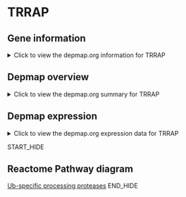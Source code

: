<h1>TRRAP</h1>

<h2>Gene information</h2>
<details>
  <summary>Click to view the depmap.org information for TRRAP</summary>
  <iframe src="https://depmap.org/portal/gene/TRRAP?tab=about" style="border:none;width:100%;height:800px"></iframe>
</details>

<h2>Depmap overview</h2>
<details>
  <summary>Click to view the depmap.org summary for TRRAP</summary>
  <iframe src="https://depmap.org/portal/gene/TRRAP?tab=overview" style="border:none;width:100%;height:800px"></iframe>
</details>

<h2>Depmap expression</h2>
<details>
  <summary>Click to view the depmap.org expression data for TRRAP</summary>
  <iframe src="https://depmap.org/portal/gene/TRRAP?tab=characterization" style="border:none;width:100%;height:800px"></iframe>
</details>


START_HIDE
<h2>Reactome Pathway diagram</h2>
<a href="https://reactome.org/PathwayBrowser/#/R-HSA-5689880">Ub-specific processing proteases</a>
END_HIDE


